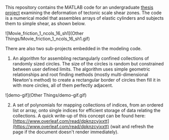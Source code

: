 This repository contains the MATLAB code for an undergraduate [thesis project](https://www.overleaf.com/read/kzsvpynnmtgx) examining the deformation of tectonic scale shear zones. The code is a numerical model that assembles arrays of elastic cylinders and subjects them to simple shear, as shown below.

![Movie_friction_1_ncols_16_sh1](Other Things/Movie_friction_1_ncols_16_sh1.gif)

There are also two sub-projects embedded in the modeling code.
1. An algorithm for assembling rectangularly confined collections of randomly sized circles. The size of the circles is random but constrained between user defined limits. The algorithm uses simple geometric relationships and root finding methods (mostly multi-dimensional Newton's method) to create a rectangular border of circles then fill it in with more circles, all of them perfectly adjacent.

![demo-gif](Other Things/demo-gif.gif)

2. A set of polynomials for mapping collections of indices, from an ordered list or array, onto single indices for efficient storage of data relating the collections. A quick write-up of this concept can be found here: [https://www.overleaf.com/read/dpknzcyjxxtt](https://www.overleaf.com/read/dpknzcyjxxtt) (wait and refresh the page if the document doesn't render immediately).
